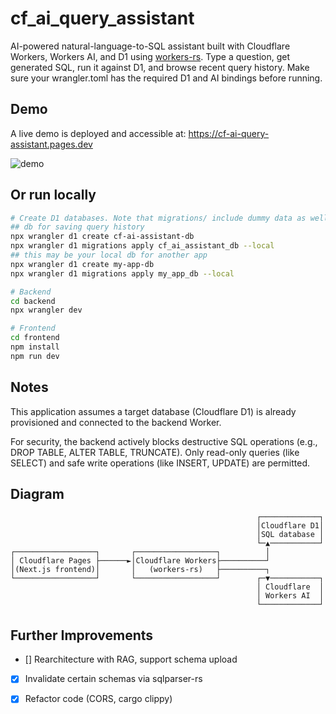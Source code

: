 # cf_ai_query_assistant
AI-powered natural-language-to-SQL assistant built with Cloudflare Workers, Workers AI, and D1 using [workers-rs](https://github.com/cloudflare/workers-rs). 
Type a question, get generated SQL, run it against D1, and browse recent query history. Make sure your wrangler.toml has the required D1 and AI bindings before running.

## Demo
A live demo is deployed and accessible at: https://cf-ai-query-assistant.pages.dev


![demo](https://github.com/user-attachments/assets/993ce2d3-8408-4771-905d-5a08b1b8b14e)
  

## Or run locally 
```bash
# Create D1 databases. Note that migrations/ include dummy data as well. 
## db for saving query history 
npx wrangler d1 create cf-ai-assistant-db 
npx wrangler d1 migrations apply cf_ai_assistant_db --local
## this may be your local db for another app
npx wrangler d1 create my-app-db 
npx wrangler d1 migrations apply my_app_db --local

# Backend
cd backend
npx wrangler dev

# Frontend
cd frontend
npm install
npm run dev
```

## Notes

This application assumes a target database (Cloudflare D1) is already provisioned and connected to the backend Worker.

For security, the backend actively blocks destructive SQL operations (e.g., DROP TABLE, ALTER TABLE, TRUNCATE). Only read-only queries (like SELECT) and safe write operations (like INSERT, UPDATE) are permitted.

## Diagram
```ASCII
                                                       ┌─────────────┐
                                                       │Cloudflare D1│
                                                       │SQL database │
                                                       └─▲───────────┘
┌──────────────────┐       ┌──────────────────┐          │            
│ Cloudflare Pages ├──────►│Cloudflare Workers├──────────┘            
│(Next.js frontend)│       │   (workers-rs)   ├──────────┐            
└──────────────────┘       └──────────────────┘        ┌─▼───────────┐
                                                       │ Cloudflare  │
                                                       │ Workers AI  │
                                                       └─────────────┘
```

## Further Improvements
- [] Rearchitecture with RAG, support schema upload
- [x] Invalidate certain schemas via sqlparser-rs 
- [x] Refactor code (CORS, cargo clippy)

